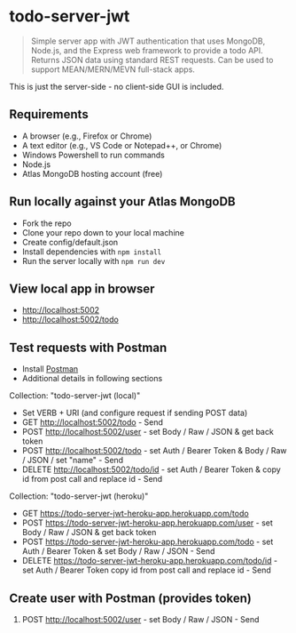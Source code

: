 # todo-server-jwt

> Simple server app with JWT authentication that uses MongoDB, Node.js, and the Express web framework to provide a todo API.
Returns JSON data using standard REST requests. Can be used to support MEAN/MERN/MEVN full-stack apps.

This is just the server-side - no client-side GUI is included.



## Requirements

- A browser (e.g., Firefox or Chrome)
- A text editor (e.g., VS Code or Notepad++, or Chrome)
- Windows Powershell to run commands
- Node.js
- Atlas MongoDB hosting account (free)

## Run locally against your Atlas MongoDB

- Fork the repo
- Clone your repo down to your local machine
- Create config/default.json
- Install dependencies with `npm install`
- Run the server locally with `npm run dev`

## View local app in browser

- <http://localhost:5002>
- <http://localhost:5002/todo>


## Test requests with Postman

- Install [Postman](https://www.getpostman.com/)
- Additional details in following sections

Collection: "todo-server-jwt (local)"

- Set VERB + URI (and configure request if sending POST data)
- GET <http://localhost:5002/todo> - Send
- POST <http://localhost:5002/user> - set  Body / Raw / JSON & get back token
- POST <http://localhost:5002/todo> - set Auth / Bearer Token & Body / Raw / JSON / set "name" - Send
- DELETE <http://localhost:5002/todo/id> - set Auth / Bearer Token & copy id from post call and replace id - Send

Collection: "todo-server-jwt (heroku)"

- GET <https://todo-server-jwt-heroku-app.herokuapp.com/todo>
- POST <https://todo-server-jwt-heroku-app.herokuapp.com/user> - set  Body / Raw / JSON & get back token
- POST <https://todo-server-jwt-heroku-app.herokuapp.com/todo> - set Auth / Bearer Token & set Body / Raw / JSON - Send
- DELETE <https://todo-server-jwt-heroku-app.herokuapp.com/todo/id> - set Auth / Bearer Token copy id from post call and replace id - Send

## Create user with Postman (provides token)

1. POST <http://localhost:5002/user> - set Body / Raw / JSON - Send

